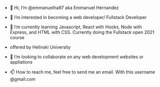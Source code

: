 - 👋 Hi, I’m @emmanuelha97 aka Emmanuel Hernandez
- 👀 I’m interested in becoming a web developer/ Fullstack Developer
- 🌱 I’m currently learning Javascript, React with Hooks, Node with Express, and HTML with CSS. Currently doing the Fullstack open 2021 course 
- offered by Helinski University

- 💞️ I’m looking to collaborate on any web development websites or appliations
- 📫 How to reach me, feel free to send me an email. With this username @gmail.com


